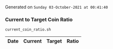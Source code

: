 Generated on `Sunday 03-October-2021 at 00:41:40`

### Current to Target Coin Ratio
`current_coin_ratio.sh`

Date|Current|Target|Ratio
---|---|---|---
